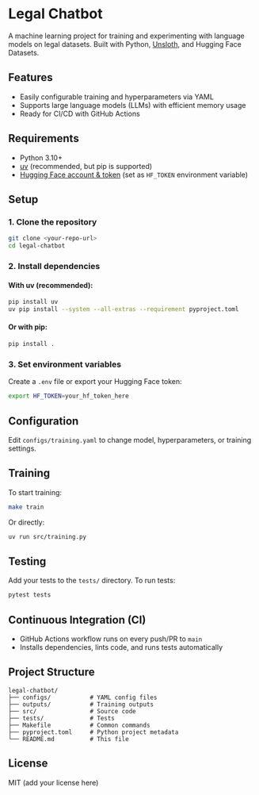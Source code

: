 # Legal Chatbot

A machine learning project for training and experimenting with language models on legal datasets. Built with Python, [Unsloth](https://github.com/unslothai/unsloth), and Hugging Face Datasets.

## Features
- Easily configurable training and hyperparameters via YAML
- Supports large language models (LLMs) with efficient memory usage
- Ready for CI/CD with GitHub Actions

## Requirements
- Python 3.10+
- [uv](https://github.com/astral-sh/uv) (recommended, but pip is supported)
- [Hugging Face account & token](https://huggingface.co/settings/tokens) (set as `HF_TOKEN` environment variable)

## Setup

### 1. Clone the repository
```bash
git clone <your-repo-url>
cd legal-chatbot
```

### 2. Install dependencies
#### With uv (recommended):
```bash
pip install uv
uv pip install --system --all-extras --requirement pyproject.toml
```
#### Or with pip:
```bash
pip install .
```

### 3. Set environment variables
Create a `.env` file or export your Hugging Face token:
```bash
export HF_TOKEN=your_hf_token_here
```

## Configuration
Edit `configs/training.yaml` to change model, hyperparameters, or training settings.

## Training
To start training:
```bash
make train
```
Or directly:
```bash
uv run src/training.py
```

## Testing
Add your tests to the `tests/` directory. To run tests:
```bash
pytest tests
```

## Continuous Integration (CI)
- GitHub Actions workflow runs on every push/PR to `main`
- Installs dependencies, lints code, and runs tests automatically

## Project Structure
```
legal-chatbot/
├── configs/           # YAML config files
├── outputs/           # Training outputs
├── src/               # Source code
├── tests/             # Tests
├── Makefile           # Common commands
├── pyproject.toml     # Python project metadata
└── README.md          # This file
```

## License
MIT (add your license here)
